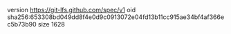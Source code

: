 version https://git-lfs.github.com/spec/v1
oid sha256:653308bd049dd8f4e0d9c0913072e04fd13b11cc915ae34bf4af366ec5b73b90
size 1628

